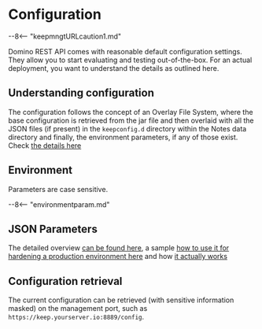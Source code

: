 # Configuration <!--parameters-->

--8<-- "keepmngtURLcaution1.md"

<!--## Configuration-->

Domino REST API comes with reasonable default configuration settings. They allow you to start evaluating and testing out-of-the-box. For an actual deployment, you want to understand the details as outlined here.

## Understanding configuration

The configuration follows the concept of an Overlay File System, where the base configuration is retrieved from the jar file and then overlaid with all the JSON files (if present) in the `keepconfig.d` directory within the Notes data directory and finally, the environment parameters, if any of those exist. Check [the details here](../understandingconfig.md)

## Environment

Parameters are case sensitive.

--8<-- "environmentparam.md"

## JSON Parameters

The detailed overview [can be found here](../parameters.md), a sample [how to use it for hardening a production environment here](../../howto/production/hardening.md) and how [it actually works](../understandingconfig.md)

## Configuration retrieval

The current configuration can be retrieved (with sensitive information masked) on the management port, such as `https://keep.yourserver.io:8889/config`.
